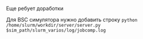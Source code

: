 Еще ребует доработки

Для BSC симулятора нужно добавить строку ```python /home/slurm/workdir/server/server.py $sim_path/slurm_varios/log/jobcomp.log```